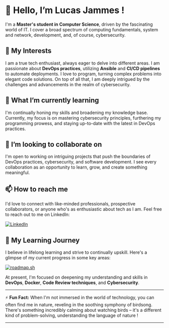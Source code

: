 # 👋 Hello, I’m Lucas Jammes ! 

I'm a **Master's student in Computer Science**, driven by the fascinating world of IT. I cover a broad spectrum of computing fundamentals, system and network, development, and, of course, cybersecurity.

## 👀 My Interests

I am a true tech enthusiast, always eager to delve into different areas. I am passionate about **DevOps practices**, utilizing **Ansible** and **CI/CD pipelines** to automate deployments. I love to program, turning complex problems into elegant code solutions. On top of all that, I am deeply intrigued by the challenges and advancements in the realm of cybersecurity. 

## 🌱 What I’m currently learning 

I'm continually honing my skills and broadening my knowledge base. Currently, my focus is on mastering cybersecurity principles, furthering my programming prowess, and staying up-to-date with the latest in DevOps practices. 

## 🤝 I’m looking to collaborate on

I'm open to working on intriguing projects that push the boundaries of DevOps practices, cybersecurity, and software development. I see every collaboration as an opportunity to learn, grow, and create something meaningful.

## 📫 How to reach me

I'd love to connect with like-minded professionals, prospective collaborators, or anyone who's as enthusiastic about tech as I am. Feel free to reach out to me on LinkedIn:

[![LinkedIn](https://github.com/user-attachments/assets/a259021e-2385-4bc7-b6db-eca54bf4c0d0)](https://fr.linkedin.com/in/lucas-jammes)

## 🚀 My Learning Journey 

I believe in lifelong learning and strive to continually upskill. Here's a glimpse of my current progress in some key areas:

[![roadmap.sh](https://roadmap.sh/card/tall/64a9c26314678473bb5a087e?variant=dark&roadmaps=devops%2Cdocker%2Cpython%2Ccomputer-science)](https://roadmap.sh)

At present, I'm focused on deepening my understanding and skills in **DevOps**, **Docker**, **Code Review techniques**, and **Cybersecurity**.

---

⚡ **Fun Fact:** When I'm not immersed in the world of technology, you can often find me in nature, reveling in the soothing symphony of birdsong. There's something incredibly calming about watching birds – it's a different kind of problem-solving, understanding the language of nature !

---

